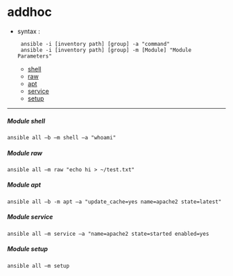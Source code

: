 
# addhoc
- syntax :
  ```
   ansible -i [inventory path] [group] -a "command"
   ansible -i [inventory path] [group] -m [Module] "Module Parameters"

  ```
   * [shell](####rd)
   * [raw]()
   * [apt]()
   * [service]()
   * [setup]()


----------------------------------------------------------------
##### Module shell
```
ansible all –b –m shell –a "whoami"
```
##### Module raw
```
ansible all –m raw "echo hi > ~/test.txt" 
```
##### Module apt
```
ansible all –b -m apt –a "update_cache=yes name=apache2 state=latest"  
```
##### Module service
```
ansible all –m service –a "name=apache2 state=started enabled=yes
```
##### Module setup
```
ansible all –m setup
```


